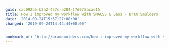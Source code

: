 ```yaml
---
guid: cac092b5-b2a2-437c-a284-f7d973acae15
title: How I improved my workflow with SMACSS & Sass - Bram Smulders
date: '2014-09-24T15:57:27+00:00'
changed: '2019-09-24T14:42:44+00:00'


bookmark_of: 'http://bramsmulders.com/how-i-improved-my-workflow-with-smacss-sass.html'
---
```




